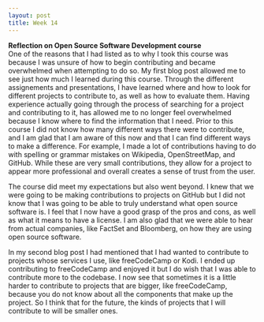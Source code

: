 ```yaml
---
layout: post
title: Week 14
---
```


**Reflection on Open Source Software Development course**  
One of the reasons that I had listed as to why I took this course was because I was unsure of how to begin contributing and became overwhelmed when attempting to do so. My first blog post allowed me to see just how much I learned during this course. Through the different assignements and presentations, I have learned where and how to look for different projects to contribute to, as well as how to evaluate them. Having experience actually going through the process of searching for a project and contributing to it, has allowed me to no longer feel overwhelmed because I know where to find the information that I need. Prior to this course I did not know how many different ways there were to contribute, and I am glad that I am aware of this now and that I can find different ways to make a difference. For example, I made a lot of contributions having to do with spelling or grammar mistakes on Wikipedia, OpenStreetMap, and GitHub. While these are very small contributions, they allow for a project to appear more professional and overall creates a sense of trust from the user.  

The course did meet my expectations but also went beyond. I knew that we were going to be making contributions to projects on GitHub but I did not know that I was going to be able to truly understand what open source software is. I feel that I now have a good grasp of the pros and cons, as well as what it means to have a license. I am also glad that we were able to hear from actual companies, like FactSet and Bloomberg, on how they are using open source software.

In my second blog post I had mentioned that I had wanted to contribute to projects whose services I use, like freeCodeCamp or Kodi. I ended up contributing to freeCodeCamp and enjoyed it but I do wish that I was able to contribute more to the codebase. I now see that sometimes it is a little harder to contribute to projects that are bigger, like freeCodeCamp, because you do not know about all the components that make up the project. So I think that for the future, the kinds of projects that I will contribute to will be smaller ones.
